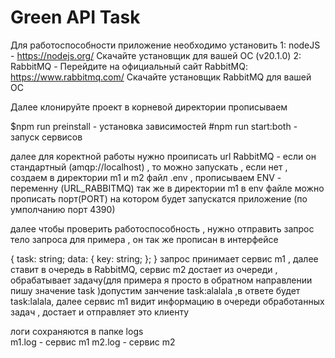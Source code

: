 # Green API Task

Для работоспособности приложение необходимо установить 
1: nodeJS - https://nodejs.org/ Скачайте установщик для вашей ОС (v20.1.0) 
2: RabbitMQ - Перейдите на официальный сайт RabbitMQ: https://www.rabbitmq.com/ Скачайте установщик RabbitMQ для вашей ОС 

Далее клонируйте проект 
в корневой директории прописываем 

$npm run preinstall - установка зависимостей 
#npm run start:both - запуск сервисов 

далее для коректной работы нужно проиписать url RabbitMQ - если он стандартный (amqp://localhost) , то можно запускать , если нет , создаем в директории m1 и m2  файл .env , прописываем ENV - переменну (URL_RABBITMQ)
так же в директории m1 в env файле можно прописать порт(PORT) на котором будет запускатся приложение (по умполчанию порт 4390)

далее чтобы проверить работоспособность , нужно отправить запрос 
тело запроса для примера , он так же прописан в интерфейсе 

{
    task: string;
    data: {
      key: string;
    };
}
запрос принимает сервис m1 , далее ставит в очередь в RabbitMQ, сервис m2 достает из очереди , обрабатывает задачу(для примера я просто в обратном направлении пишу значение task )допустим занчение task:alalala ,в ответе будет task:lalala, далее сервис m1 видит информацию в очереди обработанных задач , достает и отправляет это клиенту 

логи сохраняются в папке logs  
m1.log - сервис m1 
m2.log - сервис m2 
